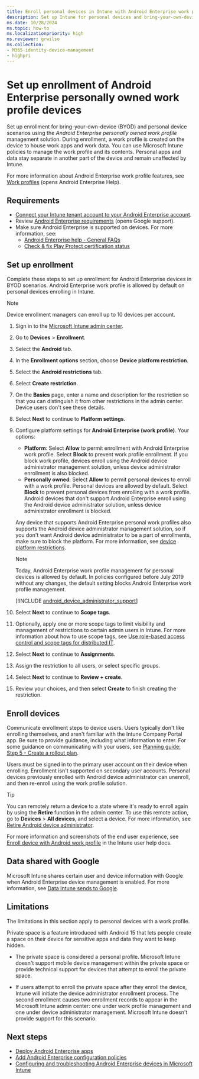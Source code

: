 ```yaml
---
title: Enroll personal devices in Intune with Android Enterprise work profile management
description: Set up Intune for personal devices and bring-your-own-device scenarios using Android Enterprise work profile management.
ms.date: 10/28/2024
ms.topic: how-to
ms.localizationpriority: high
ms.reviewer: grwilso
ms.collection:
- M365-identity-device-management
- highpri
---
```


# Set up enrollment of Android Enterprise personally owned work profile devices

Set up enrollment for bring-your-own-device (BYOD) and personal device scenarios using the *Android Enterprise personally owned work profile* management solution. During enrollment, a work profile is created on the device to house work apps and work data. You can use Microsoft Intune policies to manage the work profile and its contents. Personal apps and data stay separate in another part of the device and remain unaffected by Intune.

For more information about Android Enterprise work profile features, see [Work profiles](https://support.google.com/work/android/answer/9563584) (opens Android Enterprise Help).

## Requirements
* [Connect your Intune tenant account to your Android Enterprise account](connect-intune-android-enterprise.md).
* Review [Android Enterprise requirements](https://support.google.com/work/android/answer/6174145?hl=en&ref_topic=6151012) (opens Google support).
* Make sure Android Enterprise is supported on devices. For more information, see:
    * [Android Enterprise help - General FAQs](https://support.google.com/work/android/answer/14772109?hl=en#zippy=%2cif-my-device-is-not-android-enterprise-recommended-aer-can-i-still-use-android-enterprise)
    * [Check & fix Play Protect certification status](https://support.google.com/googleplay/answer/7165974?hl=en#zippy=%2Cdevice-isnt-certified)

## Set up enrollment

Complete these steps to set up enrollment for Android Enterprise devices in BYOD scenarios. Android Enterprise work profile is allowed by default on personal devices enrolling in Intune.

> [!NOTE]
> Device enrollment managers can enroll up to 10 devices per account.

1. Sign in to the [Microsoft Intune admin center](https://go.microsoft.com/fwlink/?linkid=2109431).
2. Go to **Devices** > **Enrollment**.
3. Select the **Android** tab.
4. In the **Enrollment options** section, choose **Device platform restriction**.
5. Select the **Android restrictions** tab.
6. Select **Create restriction**.
7. On the **Basics** page, enter a name and description for the restriction so that you can distinguish it from other restrictions in the admin center. Device users don't see these details.
8. Select **Next** to continue to **Platform settings**.
9. Configure platform settings for **Android Enterprise (work profile)**. Your options:
    - **Platform**: Select **Allow** to permit enrollment with Android Enterprise work profile. Select **Block** to prevent work profile enrollment. If you block work profile, devices enroll using the Android device administrator management solution, unless device administrator enrollment is also blocked.
    - **Personally owned**: Select **Allow** to permit personal devices to enroll with a work profile. Personal devices are allowed by default. Select **Block** to prevent personal devices from enrolling with a work profile. Android devices that don't support Android Enterprise enroll using the Android device administrator solution, unless device administrator enrollment is blocked.

   Any device that supports Android Enterprise personal work profiles also supports the Android device administrator management solution, so if you don't want Android device administrator to be a part of enrollments, make sure to block the platform. For more information, see [device platform restrictions](create-device-platform-restrictions.md#best-practice---android-platform-restrictions).

     > [!NOTE]
     > Today, Android Enterprise work profile management for personal devices is allowed by default. In policies configured before July 2019 without any changes, the default setting blocks Android Enterprise work profile management.

     [!INCLUDE [android_device_administrator_support](../includes/android-device-administrator-support.md)]

10. Select **Next** to continue to **Scope tags**.
11. Optionally, apply one or more scope tags to limit visibility and management of restrictions to certain admin users in Intune. For more information about how to use scope tags, see [Use role-based access control and scope tags for distributed IT](../fundamentals/scope-tags.md).
12. Select **Next** to continue to **Assignments**.
13. Assign the restriction to all users, or select specific groups.
14. Select **Next** to continue to **Review + create**.
15. Review your choices, and then select **Create** to finish creating the restriction.

## Enroll devices
Communicate enrollment steps to device users. Users typically don't like enrolling themselves, and aren't familiar with the Intune Company Portal app. Be sure to provide guidance, including what information to enter. For some guidance on communicating with your users, see [Planning guide: Step 5 - Create a rollout plan](../fundamentals/intune-planning-guide.md#step-5---create-a-rollout-plan).

Users must be signed in to the primary user account on their device when enrolling. Enrollment isn't supported on secondary user accounts. Personal devices previously enrolled with Android device administrator can unenroll, and then re-enroll using the work profile solution.

> [!TIP]
> You can remotely return a device to a state where it's ready to enroll again by using the **Retire** function in the admin center. To use this remote action, go to **Devices** > **All devices**, and select a device. For more information, see [Retire Android device administrator](../remote-actions/devices-wipe.md#android-device-administrator).

For more information and screenshots of the end user experience, see [Enroll device with Android work profile](../user-help/enroll-device-android-work-profile.md) in the Intune user help docs.

## Data shared with Google

Microsoft Intune shares certain user and device information with Google when Android Enterprise device management is enabled. For more information, see [Data Intune sends to Google](../protect/data-intune-sends-to-google.md).

## Limitations

The limitations in this section apply to personal devices with a work profile.

Private space is a feature introduced with Android 15 that lets people create a space on their device for sensitive apps and data they want to keep hidden.

 * The private space is considered a personal profile. Microsoft Intune doesn't support mobile device management within the private space or provide technical support for devices that attempt to enroll the private space.

 * If users attempt to enroll the private space after they enroll the device, Intune will initiate the device administrator enrollment process. The second enrollment causes two enrollment records to appear in the Microsoft Intune admin center: one under work profile management and one under device administrator management.  Microsoft Intune doesn't provide support for this scenario.

## Next steps
- [Deploy Android Enterprise apps](../apps/apps-add-android-for-work.md)
- [Add Android Enterprise configuration policies](../configuration/device-profiles.md)
- [Configuring and troubleshooting Android Enterprise devices in Microsoft Intune](https://support.microsoft.com/help/4476974)
